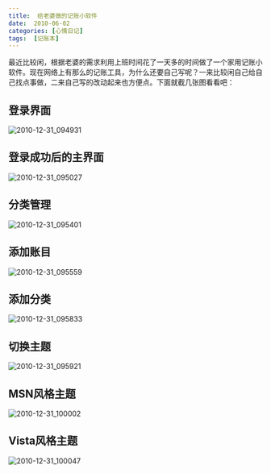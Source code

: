 ```yaml
---
title:  给老婆做的记账小软件
date:  2010-06-02
categories: [心情日记]
tags:  [记账本]
---
```


最近比较闲，根据老婆的需求利用上班时间花了一天多的时间做了一个家用记账小软件。现在网络上有那么的记账工具，为什么还要自己写呢？一来比较闲自己给自己找点事做，二来自己写的改动起来也方便点。下面就截几张图看看吧：
<!--more-->

## 登录界面

![2010-12-31_094931](http://fwhyy.com/img/post/2010-12-31_094931.gif)

## 登录成功后的主界面

![2010-12-31_095027](http://fwhyy.com/img/post/2010-12-31_095027.gif)

## 分类管理

![2010-12-31_095401](http://fwhyy.com/img/post/2010-12-31_095401.gif)

## 添加账目

![2010-12-31_095559](http://fwhyy.com/img/post/2010-12-31_095559.gif)

## 添加分类

![2010-12-31_095833](http://fwhyy.com/img/post/2010-12-31_095833.gif)

## 切换主题

![2010-12-31_095921](http://fwhyy.com/img/post/2010-12-31_095921.gif)

## MSN风格主题

![2010-12-31_100002](http://fwhyy.com/img/post/2010-12-31_100002.gif)

## Vista风格主题

![2010-12-31_100047](http://fwhyy.com/img/post/2010-12-31_100047.gif)


